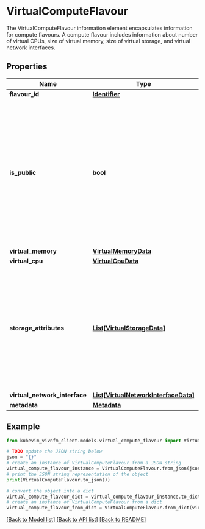 # VirtualComputeFlavour

The VirtualComputeFlavour information element encapsulates information for compute flavours. A compute flavour includes information about number of virtual CPUs, size of virtual memory, size of virtual storage, and virtual network interfaces.

## Properties

Name | Type | Description | Notes
------------ | ------------- | ------------- | -------------
**flavour_id** | [**Identifier**](Identifier.md) |  | [optional] 
**is_public** | **bool** | Scope of flavour accessibility. It indicates if the compute flavour is accessible and shared across clients. Default value is True (if not specified), which means public. False means private. | [optional] 
**virtual_memory** | [**VirtualMemoryData**](VirtualMemoryData.md) |  | [optional] 
**virtual_cpu** | [**VirtualCpuData**](VirtualCpuData.md) |  | [optional] 
**storage_attributes** | [**List[VirtualStorageData]**](VirtualStorageData.md) | Contains information about the size of virtualised storage resource (e.g. size of volume, in GB), the type of storage (e.g. volume, object), and support for RDMA. | [optional] 
**virtual_network_interface** | [**List[VirtualNetworkInterfaceData]**](VirtualNetworkInterfaceData.md) |  | [optional] 
**metadata** | [**Metadata**](Metadata.md) |  | [optional] 

## Example

```python
from kubevim_vivnfm_client.models.virtual_compute_flavour import VirtualComputeFlavour

# TODO update the JSON string below
json = "{}"
# create an instance of VirtualComputeFlavour from a JSON string
virtual_compute_flavour_instance = VirtualComputeFlavour.from_json(json)
# print the JSON string representation of the object
print(VirtualComputeFlavour.to_json())

# convert the object into a dict
virtual_compute_flavour_dict = virtual_compute_flavour_instance.to_dict()
# create an instance of VirtualComputeFlavour from a dict
virtual_compute_flavour_from_dict = VirtualComputeFlavour.from_dict(virtual_compute_flavour_dict)
```
[[Back to Model list]](../README.md#documentation-for-models) [[Back to API list]](../README.md#documentation-for-api-endpoints) [[Back to README]](../README.md)



